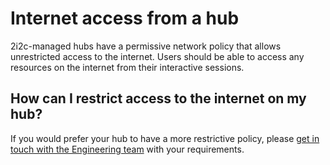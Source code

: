 # Internet access from a hub

2i2c-managed hubs have a permissive network policy that allows unrestricted access to the internet.
Users should be able to access any resources on the internet from their interactive sessions.

## How can I restrict access to the internet on my hub?

If you would prefer your hub to have a more restrictive policy, please [get in touch with the Engineering team](mailto:support@2i2c.org) with your requirements.
